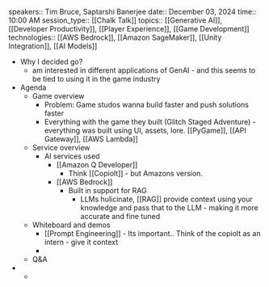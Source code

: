 speakers:: Tim Bruce, Saptarshi Banerjee
  date:: December 03, 2024
  time:: 10:00 AM
  session_type:: [[Chalk Talk]] 
  topics:: [[Generative AI]], [[Developer Productivity]], [[Player Experience]], [[Game Development]]
  technologies:: [[AWS Bedrock]], [[Amazon SageMaker]], [[Unity Integration]], [[AI Models]]

- Why I decided go?
	- am interested in different applications of GenAI - and this seems to be tied to using it in the game industry
- Agenda
	- Game overview
		- Problem: Game studos wanna build faster and push solutions faster
		- Everything with the game they built (Glitch Staged Adventure) - everything was built using UI, assets, lore. [[PyGame]], [[API Gateway]], [[AWS Lambda]]
	- Service overview
		- AI services used
			- [[Amazon Q Developer]]
				- Think [[Copiolt]] - but Amazons version.
			- [[AWS Bedrock]]
				- Built in support for RAG
					- LLMs hulicinate, [[RAG]] provide context using your knowledge and pass that to the LLM - making it more accurate and fine tuned
	- Whiteboard and demos
		- [[Prompt Engineering]] - Its important.. Think of the copiolt as an intern - give it context
		-
	- Q&A
-
	-